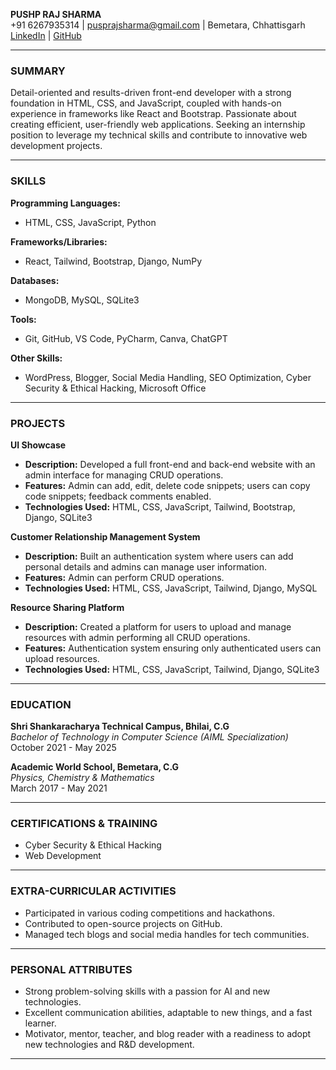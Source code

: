**PUSHP RAJ SHARMA**  
+91 6267935314 | pusprajsharma@gmail.com | Bemetara, Chhattisgarh  
                 [LinkedIn](https://www.linkedin.com/in/pushp-raj-sharma-a84b79243/) | [GitHub](https://github.com/pushp314)

---

### **SUMMARY**
Detail-oriented and results-driven front-end developer with a strong foundation in HTML, CSS, and JavaScript, coupled with hands-on experience in frameworks like React and Bootstrap. Passionate about creating efficient, user-friendly web applications. Seeking an internship position to leverage my technical skills and contribute to innovative web development projects.

---

### **SKILLS**

**Programming Languages:**  
- HTML, CSS, JavaScript, Python

**Frameworks/Libraries:**  
- React, Tailwind, Bootstrap, Django, NumPy

**Databases:**  
- MongoDB, MySQL, SQLite3

**Tools:**  
- Git, GitHub, VS Code, PyCharm, Canva, ChatGPT

**Other Skills:**  
- WordPress, Blogger, Social Media Handling, SEO Optimization, Cyber Security & Ethical Hacking, Microsoft Office

---

### **PROJECTS**

**UI Showcase**  
- **Description:** Developed a full front-end and back-end website with an admin interface for managing CRUD operations.
- **Features:** Admin can add, edit, delete code snippets; users can copy code snippets; feedback comments enabled.
- **Technologies Used:** HTML, CSS, JavaScript, Tailwind, Bootstrap, Django, SQLite3

**Customer Relationship Management System**  
- **Description:** Built an authentication system where users can add personal details and admins can manage user information.
- **Features:** Admin can perform CRUD operations.
- **Technologies Used:** HTML, CSS, JavaScript, Tailwind, Django, MySQL

**Resource Sharing Platform**  
- **Description:** Created a platform for users to upload and manage resources with admin performing all CRUD operations.
- **Features:** Authentication system ensuring only authenticated users can upload resources.
- **Technologies Used:** HTML, CSS, JavaScript, Tailwind, Django, SQLite3

---

### **EDUCATION**

**Shri Shankaracharya Technical Campus, Bhilai, C.G**  
*Bachelor of Technology in Computer Science (AIML Specialization)*  
October 2021 - May 2025

**Academic World School, Bemetara, C.G**  
*Physics, Chemistry & Mathematics*  
March 2017 - May 2021

---

### **CERTIFICATIONS & TRAINING**

- Cyber Security & Ethical Hacking
- Web Development

---

### **EXTRA-CURRICULAR ACTIVITIES**

- Participated in various coding competitions and hackathons.
- Contributed to open-source projects on GitHub.
- Managed tech blogs and social media handles for tech communities.

---

### **PERSONAL ATTRIBUTES**

- Strong problem-solving skills with a passion for AI and new technologies.
- Excellent communication abilities, adaptable to new things, and a fast learner.
- Motivator, mentor, teacher, and blog reader with a readiness to adopt new technologies and R&D development.

---

